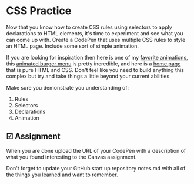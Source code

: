 # CSS Practice

Now that you know how to create CSS rules using selectors to apply declarations to HTML elements, it's time to experiment and see what you can come up with. Create a CodePen that uses multiple CSS rules to style an HTML page. Include some sort of simple animation.

If you are looking for inspiration then here is one of my [favorite animations](https://codepen.io/leesjensen/pen/gOXZwEZ), this [animated burger menu](https://codepen.io/leesjensen/pen/bGKxVEv) is pretty incredible, and here is a [home page](https://codepen.io/leesjensen/pen/jOKvbrv) that is pure HTML and CSS. Don't feel like you need to build anything this complex but try and take things a little beyond your current abilities.

Make sure you demonstrate you understanding of:

1. Rules
1. Selectors
1. Declarations
1. Animation

## ☑ Assignment

When you are done upload the URL of your CodePen with a description of what you found interesting to the Canvas assignment.

Don't forget to update your GitHub start up repository notes.md with all of the things you learned and want to remember.
